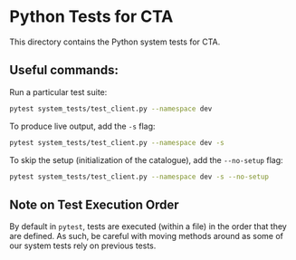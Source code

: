 # Python Tests for CTA

This directory contains the Python system tests for CTA.


## Useful commands:

Run a particular test suite:

```sh
pytest system_tests/test_client.py --namespace dev
```

To produce live output, add the `-s` flag:

```sh
pytest system_tests/test_client.py --namespace dev -s
```

To skip the setup (initialization of the catalogue), add the `--no-setup` flag:

```sh
pytest system_tests/test_client.py --namespace dev -s --no-setup
```

## Note on Test Execution Order

By default in `pytest`, tests are executed (within a file) in the order that they are defined. As such, be careful with moving methods around as some of our system tests rely on previous tests.
